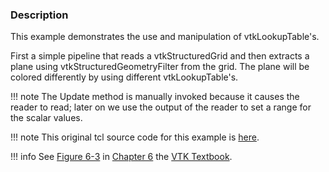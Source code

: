 ### Description

This example demonstrates the use and manipulation of vtkLookupTable's.

First a simple pipeline that reads a vtkStructuredGrid and then extracts a plane using vtkStructuredGeometryFilter from the grid. The plane will be colored differently by using different vtkLookupTable's.

!!! note
    The Update method is manually invoked because it causes the reader to read; later on we use the output of the reader to set a range for the scalar values.

!!! note
    This original tcl source code for this example is [here](https://gitlab.kitware.com/vtk/vtk/blob/395857190c8453508d283958383bc38c9c2999bf/Examples/Rendering/Tcl/rainbow.tcl).

!!! info
    See [Figure 6-3](../../../VTKBook/06Chapter6/#Figure%206-3) in [Chapter 6](../../../VTKBook/06Chapter6) the [VTK Textbook](../../../VTKBook/01Chapter1).
